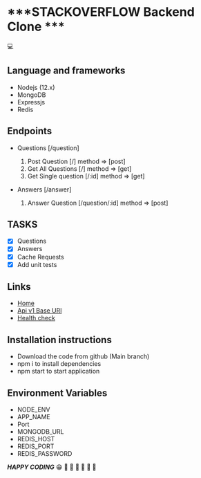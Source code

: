 #  ***STACKOVERFLOW Backend Clone *** 
:computer: 
## Language and frameworks
- Nodejs (12.x)
- MongoDB
- Expressjs
- Redis
## Endpoints
- Questions [/question]
  1. Post Question [/]  method => [post]
  2. Get All Questions [/] method => [get]
  3. Get Single question [/:id] method => [get]
    
- Answers [/answer]
  1. Answer Question [/question/:id] method => [post]

## TASKS
- [x] Questions
- [x] Answers
- [x] Cache Requests
- [x] Add unit tests

## Links
- [Home](https://stoclone.herokuapp.com)
- [Api v1 Base URl](https://stoclone.herokuapp.com/api/v1)
- [Health check](https://stoclone.herokuapp.com/healthcheck)

## Installation instructions
- Download the code from github (Main branch)
- npm i to install dependencies
- npm start to  start application

## Environment Variables
- NODE_ENV
- APP_NAME
- Port
- MONGODB_URL
- REDIS_HOST
- REDIS_PORT
- REDIS_PASSWORD

***HAPPY CODING***
:grin:
:rocket: :rocket: :rocket: :rocket: :rocket: :rocket:
